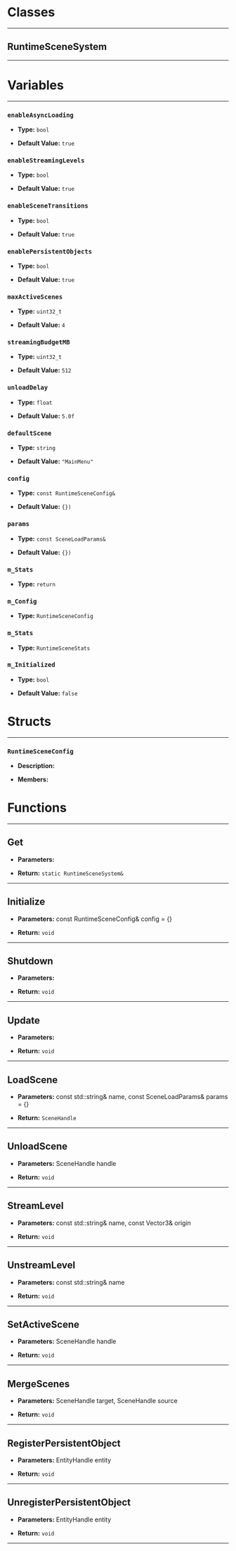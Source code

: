 # Classes
---

## RuntimeSceneSystem
---




# Variables
---

### `enableAsyncLoading`

- **Type:** `bool`

- **Default Value:** `true`



### `enableStreamingLevels`

- **Type:** `bool`

- **Default Value:** `true`



### `enableSceneTransitions`

- **Type:** `bool`

- **Default Value:** `true`



### `enablePersistentObjects`

- **Type:** `bool`

- **Default Value:** `true`



### `maxActiveScenes`

- **Type:** `uint32_t`

- **Default Value:** `4`



### `streamingBudgetMB`

- **Type:** `uint32_t`

- **Default Value:** `512`



### `unloadDelay`

- **Type:** `float`

- **Default Value:** `5.0f`



### `defaultScene`

- **Type:** `string`

- **Default Value:** `"MainMenu"`



### `config`

- **Type:** `const RuntimeSceneConfig&`

- **Default Value:** `{})`



### `params`

- **Type:** `const SceneLoadParams&`

- **Default Value:** `{})`



### `m_Stats`

- **Type:** `return`



### `m_Config`

- **Type:** `RuntimeSceneConfig`



### `m_Stats`

- **Type:** `RuntimeSceneStats`



### `m_Initialized`

- **Type:** `bool`

- **Default Value:** `false`




# Structs
---

### `RuntimeSceneConfig`

- **Description:** 

- **Members:**




# Functions
---

## Get



- **Parameters:** 

- **Return:** `static RuntimeSceneSystem&`

---

## Initialize



- **Parameters:** const RuntimeSceneConfig& config = {}

- **Return:** `void`

---

## Shutdown



- **Parameters:** 

- **Return:** `void`

---

## Update



- **Parameters:** 

- **Return:** `void`

---

## LoadScene



- **Parameters:** const std::string& name, const SceneLoadParams& params = {}

- **Return:** `SceneHandle`

---

## UnloadScene



- **Parameters:** SceneHandle handle

- **Return:** `void`

---

## StreamLevel



- **Parameters:** const std::string& name, const Vector3& origin

- **Return:** `void`

---

## UnstreamLevel



- **Parameters:** const std::string& name

- **Return:** `void`

---

## SetActiveScene



- **Parameters:** SceneHandle handle

- **Return:** `void`

---

## MergeScenes



- **Parameters:** SceneHandle target, SceneHandle source

- **Return:** `void`

---

## RegisterPersistentObject



- **Parameters:** EntityHandle entity

- **Return:** `void`

---

## UnregisterPersistentObject



- **Parameters:** EntityHandle entity

- **Return:** `void`

---
